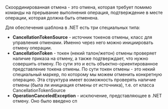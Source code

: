 Скоординированная отмена - это отмена, которая требует помимо команды на прерывание выполнения операция, подтверждение в месте операции, которая должна быть отменена.

Для обеспечения шаблона в .NET есть три специальных типа:
 - **CancellationTokenSource** - источник токенов отмены, класс для управления отменами. Именно через него можно инициировать отмену операции.
 - **CancellationToken** - токен (некий талон/жетон) отмены проверяет наличие приказа на отмену, а также подтверждает, что нужно совершить отмену. По сути это и есть объектно-ориентированное представление токена отмены. По сути токен отмены - это некий специальный маркер, по которому мы можем отменить конкретную операцию. Эта структура имеет возможность проверять наличие отмены (была ли инициация отмены от источника), т.е. от класса CancellationTokenSource
 - **OperationCanceledException** - исключение, представляющее в .NET отмену. Оно было введено сп